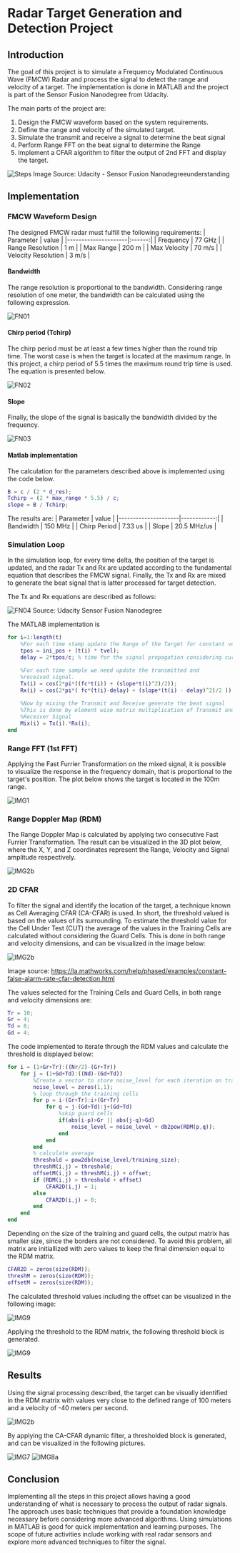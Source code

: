 # Radar Target Generation and Detection Project

## Introduction
The goal of this project is to simulate a Frequency Modulated Continuous Wave (FMCW) Radar and process the signal to detect the range and velocity of a target. The implementation is done in MATLAB and the project is part of the Sensor Fusion Nanodegree from Udacity. 

The main parts of the project are:
1. Design the FMCW waveform based on the system requirements.
1. Define the range and velocity of the simulated target.
1. Simulate the transmit and receive a signal to determine the beat signal
1. Perform Range FFT on the beat signal to determine the Range
1. Implement a CFAR algorithm to filter the output of 2nd FFT and display the target.

![Steps](./img/NanodegreeSteps.png)
Image Source: Udacity - Sensor Fusion Nanodegreeunderstanding

## Implementation

### FMCW Waveform Design
The designed FMCW radar must fulfill the following requirements:
| Parameter           | value  |
|---------------------|:------:|
| Frequency           | 77 GHz |
| Range Resolution    |   1 m  |
| Max Range           |  200 m |
| Max Velocity        | 70 m/s |
| Velocity Resolution | 3 m/s  |


#### Bandwidth
The range resolution is proportional to the bandwidth. Considering range resolution of one meter, the bandwidth can be calculated using the following expression.

![FN01](./img/EQ_Bandwidth.PNG)

#### Chirp period (Tchirp)
The chirp period must be at least a few times higher than the round trip time. The worst case is when the target is located at the maximum range. In this project, a chirp period of 5.5 times the maximum round trip time is used. The equation is presented below.

![FN02](./img/EQ_Tchirp.PNG)


#### Slope
Finally, the slope of the signal is basically the bandwidth divided by the frequency.

![FN03](./img/EQ_slope.PNG)

#### Matlab implementation
The calculation for the parameters described above is implemented using the code below.

```Matlab
B = c / (2 * d_res);
Tchirp = (2 * max_range * 5.5) / c;
slope = B / Tchirp;
```

The results are:
| Parameter           | value       |
|---------------------|------------:|
| Bandwidth           | 150 MHz     |
| Chirp Period        | 7.33 us     |
| Slope               | 20.5 MHz/us |


### Simulation Loop
In the simulation loop, for every time delta, the position of the target is updated, and the radar Tx and Rx are updated according to the fundamental equation that describes the FMCW signal. Finally, the Tx and Rx are mixed to generate the beat signal that is latter processed for target detection.

The Tx and Rx equations are described as follows:

![FN04](./img/FMCWSignalPropagation.PNG) 
Source: Udacity Sensor Fusion Nanodegree

The MATLAB implementation is

```Matlab
for i=1:length(t)         
    %For each time stamp update the Range of the Target for constant velocity.
    tpos = ini_pos + (t(i) * tvel);
    delay = 2*tpos/c; % time for the signal propagation considering current target position.

    %For each time sample we need update the transmitted and
    %received signal. 
    Tx(i) = cos(2*pi*((fc*t(i)) + (slope*t(i)^2)/2));
    Rx(i) = cos(2*pi*( fc*(t(i)-delay) + (slope*(t(i) - delay)^2)/2 ));
    
    %Now by mixing the Transmit and Receive generate the beat signal
    %This is done by element wise matrix multiplication of Transmit and
    %Receiver Signal
    Mix(i) = Tx(i).*Rx(i);
end
```

### Range FFT (1st FFT)
Applying the Fast Furrier Transformation on the mixed signal, it is possible to visualize the response in the frequency domain, that is proportional to the target's position. The plot below shows the target is located in the 100m range.

![IMG1](./img/01_Range_FFT.png)


### Range Doppler Map (RDM)
The Range Doppler Map is calculated by applying two consecutive Fast Furrier Transformation. The result can be visualized in the 3D plot below, where the X, Y, and Z coordinates represent the Range, Velocity and Signal amplitude respectively.

![IMG2b](./img/02_FFT_Output.png)

### 2D CFAR
To filter the signal and identify the location of the target, a technique known as Cell Averaging CFAR (CA-CFAR) is used. In short, the threshold valued is based on the values of its surrounding.
To estimate the threshold value for the Cell Under Test (CUT) the average of the values in the Training Cells are calculated without considering the Guard Cells. This is done in both range and velocity dimensions, and can be visualized in the image below: 

![IMG2b](./img/CFARDetectionExample_03.png)

Image source: https://la.mathworks.com/help/phased/examples/constant-false-alarm-rate-cfar-detection.html


The values selected for the Training Cells and Guard Cells, in both range and velocity dimensions are:
```Matlab
Tr = 10;
Gr = 4;
Td = 8;
Gd = 4;
```

The code implemented  to iterate through the RDM values and calculate the threshold is displayed below:
```Matlab
for i = (1+Gr+Tr):((Nr/2)-(Gr+Tr))
    for j = (1+Gd+Td):((Nd)-(Gd+Td))
        %Create a vector to store noise_level for each iteration on training cells
        noise_level = zeros(1,1);
        % loop through the training cells
        for p = i-(Gr+Tr):i+(Gr+Tr)
            for q = j-(Gd+Td):j+(Gd+Td)
                %skip guard cells
                if(abs(i-p)>Gr || abs(j-q)>Gd)
                    noise_level = noise_level + db2pow(RDM(p,q));
                end
            end
        end
        % calculate average        
        threshold = pow2db(noise_level/training_size);
        threshM(i,j) = threshold;
        offsetM(i,j) = threshM(i,j) + offset;
        if (RDM(i,j) > threshold + offset)
            CFAR2D(i,j) = 1;
        else
            CFAR2D(i,j) = 0;
        end
    end
end
```

Depending on the size of the training and guard cells, the output matrix has smaller size, since the borders are not considered. To avoid this problem, all matrix are initiallized with zero values to keep the final dimension equal to the RDM matrix.
```Matlab
CFAR2D = zeros(size(RDM));
threshM = zeros(size(RDM));
offsetM = zeros(size(RDM));
```

The calculated threshold values including the offset can be visualized in the following image:

![IMG9](./img/09_Offset.png)

Applying the threshold to the RDM matrix, the following threshold block is generated.

![IMG9](./img/05_CFAR_Output.png)

## Results

Using the signal processing described, the target can be visually identified in the RDM matrix with values very close to the defined range of 100 meters and a velocity of -40 meters per second.

![IMG2b](./img/02_FFT_Output_2.png)

By applying the CA-CFAR dynamic filter, a thresholded block is generated, and can be visualized in the following pictures.

![IMG7](./img/07_CFAR_Speed.png)
![IMG8a](./img/08_CFAR_Range.png)

## Conclusion

Implementing all the steps in this project allows having  a good understanding of what is necessary to process the output of radar signals. 
The approach uses basic techniques that provide a foundation knowledge necessary before considering more advanced algorithms.
Using simulations in MATLAB is good for quick implementation and learning purposes. The scope of future activities include working with real radar sensors and explore more advanced techniques to filter the signal.